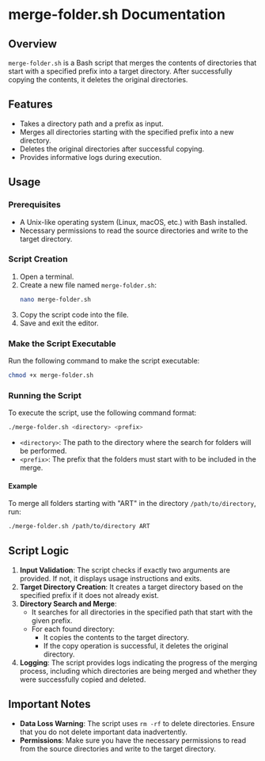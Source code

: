 # merge-folder.sh Documentation

## Overview

`merge-folder.sh` is a Bash script that merges the contents of directories that start with a specified prefix into a target directory. After successfully copying the contents, it deletes the original directories.

## Features

- Takes a directory path and a prefix as input.
- Merges all directories starting with the specified prefix into a new directory.
- Deletes the original directories after successful copying.
- Provides informative logs during execution.

## Usage

### Prerequisites

- A Unix-like operating system (Linux, macOS, etc.) with Bash installed.
- Necessary permissions to read the source directories and write to the target directory.

### Script Creation

1. Open a terminal.
2. Create a new file named `merge-folder.sh`:
   ```bash
   nano merge-folder.sh
   ```
3. Copy the script code into the file.
4. Save and exit the editor.

### Make the Script Executable

Run the following command to make the script executable:
```bash
chmod +x merge-folder.sh
```

### Running the Script

To execute the script, use the following command format:
```bash
./merge-folder.sh <directory> <prefix>
```

- `<directory>`: The path to the directory where the search for folders will be performed.
- `<prefix>`: The prefix that the folders must start with to be included in the merge.

#### Example

To merge all folders starting with "ART" in the directory `/path/to/directory`, run:
```bash
./merge-folder.sh /path/to/directory ART
```

## Script Logic

1. **Input Validation**: The script checks if exactly two arguments are provided. If not, it displays usage instructions and exits.
2. **Target Directory Creation**: It creates a target directory based on the specified prefix if it does not already exist.
3. **Directory Search and Merge**:
   - It searches for all directories in the specified path that start with the given prefix.
   - For each found directory:
     - It copies the contents to the target directory.
     - If the copy operation is successful, it deletes the original directory.
4. **Logging**: The script provides logs indicating the progress of the merging process, including which directories are being merged and whether they were successfully copied and deleted.

## Important Notes

- **Data Loss Warning**: The script uses `rm -rf` to delete directories. Ensure that you do not delete important data inadvertently.
- **Permissions**: Make sure you have the necessary permissions to read from the source directories and write to the target directory.
